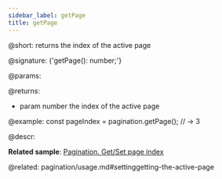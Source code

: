 ```yaml
---
sidebar_label: getPage
title: getPage
---          
```


@short: returns the index of the active page

@signature: {'getPage(): number;'}


@params:


@returns:
- param	number      the index of the active page


@example:
const pageIndex = pagination.getPage();
// -> 3



@descr:





**Related sample**: [Pagination. Get/Set page index](https://snippet.dhtmlx.com/qepjgf7h)



@related: pagination/usage.md#settinggetting-the-active-page
